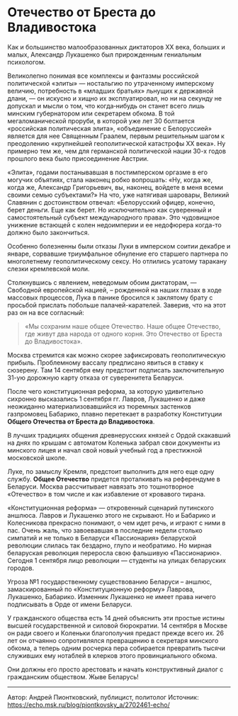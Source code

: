 # Отечество от Бреста до Владивостока

Как и большинство малообразованных диктаторов ХХ века, больших и малых, Александр Лукашенко был прирожденным гениальным психологом.

Великолепно понимая все комплексы и фантазмы российской политической «элиты» — ностальгию по утраченному имперскому величию, потребность в «младших братьях» льнущих к державной длани, — он искусно и хищно их эксплуатировал, но ни на секунду не допускал и мысли о том, что когда‑нибудь он станет всего лишь минским губернатором или секретарем обкома. В той мегаломанической проруби, в которой уже лет 30 болтается «российская политическая элита», «объединение с Белоруссией» является для нее Священным Граалем, первым решительным шагом к преодолению «крупнейшей геополитической катастрофы XX века». Ну примерно тем же, чем для германской политической нации 30-х годов прошлого века было присоединение Австрии.

«Элита», годами постанывавшая в постимперском оргазме в его могучих объятиях, стала наконец робко вопрошать: «Ну, когда же, когда же, Александр Григорьевич, вы, наконец, войдете в меня всеми своими семью субъектами?»
На что, уже натягивая шаровары, Великий Славянин с достоинством отвечал: «Белорусский офицер, конечно, берет деньги. Еще как берет. Но исключительно как суверенный и самостоятельный субъект международного права».
Это чудовищное унижение встающей с колен недоимперии и ее недофюрера когда-то должно было закончиться.

Особенно болезненны были отказы Луки в имперском соитии декабре и январе, сорвавшие триумфальное обнуление его старшего партнера по многолетнему геополитическому сексу. Но отлились усатому таракану слезки кремлевской моли.

Столкнувшись с явлением, неведомым обоим диктаторам, — Свободной европейской нацией, – рожденной на наших глазах в ходе массовых процессов, Лука в панике бросился к заклятому брату с просьбой прислать побольше палачей-карателей. Заверив, что на этот раз он на все согласный:

>«Мы сохраним наше общее Отечество. Наше общее Отечество, где живут два народа от одного корня. Это Отечество от Бреста до Владивостока».

Москва стремится как можно скорее зафиксировать геополитическую прибыль. Проблемному вассалу предписано явиться в ставку к сюзерену. Там 14 сентября ему предстоит подписать заключительную 31-ую дорожную карту отказа от суверенитета Беларуси.

После чего конституционная реформа, за которую удивительно сихронно высказались 1 сентября гг. Лавров, Лукашенко и даже неожиданно материализовавшийся из тюремных застенков газпромовец Бабарико, плавно перетекает в разработку Конституции **Общего Отечества от Бреста до Владивостока**.

В лучших традициях общения древнерусских князей с Ордой скакавший на днях по крышам с автоматом Коленька забрал свои документы из минского лицея и начал свой новый учебный год а престижной московской школе.

Луке, по замыслу Кремля, предстоит выполнить для него еще одну службу. **Общее Отечество** придется проталкивать на референдуме в Беларуси. Москва рассчитывает навязать это тошнотворное «Отечество» в том числе и как избавление от кровавого тирана.

«Конституционная реформа» — откровенный сценарий путинского аншлюса. Лавров и Лукашенко этого не скрывают. Но и Бабарико и Колесникова прекрасно понимают, о чем идет речь, и играют с ними в пас.
Очень жаль, что завоевавшая в последние недели столько симпатий и не только в Беларуси «Пассионария» беларуской революции слилась так бездарно, глупо и необратимо. Но мирная беларуская революция переросла свою фальшивую «Пассионарию». Сегодня 1 сентября лицо революции — студенты на улицах беларуских городов.

Угроза №1 государственному существованию Беларуси – аншлюс, замаскированный по «Конституционную реформу» Лаврова, Лукашенко, Бабарико. Изменник Лукашенко не имеет права ничего подписывать в Орде от имени Беларуси.

У гражданского общества есть 14 дней объяснить эти простые истины высшей государственной и силовой бюрократии. 14 сентября в Москве он ради своего и Коленьки благополучия предаст прежде всего их. 26 лет он отчаянно сопротивлялся превращению в секретаря минского обкома, а теперь одним росчерка пера собирается превратить тысячи служивших ему нотаблей в клерков этого провинциального обкома.

Они должны его просто арестовать и начать конструктивный диалог с гражданским обществом. Жыве Беларусь!

---

Автор: Андрей Пионтковский, публицист, политолог
Источник: https://echo.msk.ru/blog/piontkovsky_a/2702461-echo/



